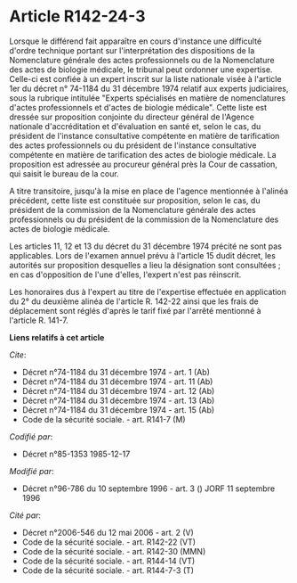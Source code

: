 # Article R142-24-3

Lorsque le différend fait apparaître en cours d'instance une difficulté d'ordre technique portant sur l'interprétation des
dispositions de la Nomenclature générale des actes professionnels ou de la Nomenclature des actes de biologie médicale, le
tribunal peut ordonner une expertise. Celle-ci est confiée à un expert inscrit sur la liste nationale visée à l'article 1er
du décret n° 74-1184 du 31 décembre 1974 relatif aux experts judiciaires, sous la rubrique intitulée "Experts spécialisés en
matière de nomenclatures d'actes professionnels et d'actes de biologie médicale". Cette liste est dressée sur proposition
conjointe du directeur général de l'Agence nationale d'accréditation et d'évaluation en santé et, selon le cas, du président
de l'instance consultative compétente en matière de tarification des actes professionnels ou du président de l'instance
consultative compétente en matière de tarification des actes de biologie médicale. La proposition est adressée au procureur
général près la Cour de cassation, qui saisit le bureau de la cour.

A titre transitoire, jusqu'à la mise en place de l'agence mentionnée à l'alinéa précédent, cette liste est constituée sur
proposition, selon le cas, du président de la commission de la Nomenclature générale des actes professionnels ou du président
de la commission de la Nomenclature des actes de biologie médicale.

Les articles 11, 12 et 13 du décret du 31 décembre 1974 précité ne sont pas applicables. Lors de l'examen annuel prévu à
l'article 15 dudit décret, les autorités sur proposition desquelles a lieu la désignation sont consultées ; en cas
d'opposition de l'une d'elles, l'expert n'est pas réinscrit.

Les honoraires dus à l'expert au titre de l'expertise effectuée en application du 2° du deuxième alinéa de l'article R.
142-22 ainsi que les frais de déplacement sont réglés d'après le tarif fixé par l'arrêté mentionné à l'article R. 141-7.

**Liens relatifs à cet article**

_Cite_:

  - Décret n°74-1184 du 31 décembre 1974 - art. 1 (Ab)
  - Décret n°74-1184 du 31 décembre 1974 - art. 11 (Ab)
  - Décret n°74-1184 du 31 décembre 1974 - art. 12 (Ab)
  - Décret n°74-1184 du 31 décembre 1974 - art. 13 (Ab)
  - Décret n°74-1184 du 31 décembre 1974 - art. 15 (Ab)
  - Code de la sécurité sociale. - art. R141-7 (M)

_Codifié par_:

  - Décret n°85-1353 1985-12-17

_Modifié par_:

  - Décret n°96-786 du 10 septembre 1996 - art. 3 () JORF 11 septembre 1996

_Cité par_:

  - Décret n°2006-546 du 12 mai 2006 - art. 2 (V)
  - Code de la sécurité sociale. - art. R142-22 (VT)
  - Code de la sécurité sociale. - art. R142-30 (MMN)
  - Code de la sécurité sociale. - art. R144-14 (VT)
  - Code de la sécurité sociale. - art. R144-7-3 (T)
